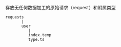 存放无任何数据加工的原始请求（request）和附属类型

```
requests
       |
       user
          |
          index.temp
          type.ts
```